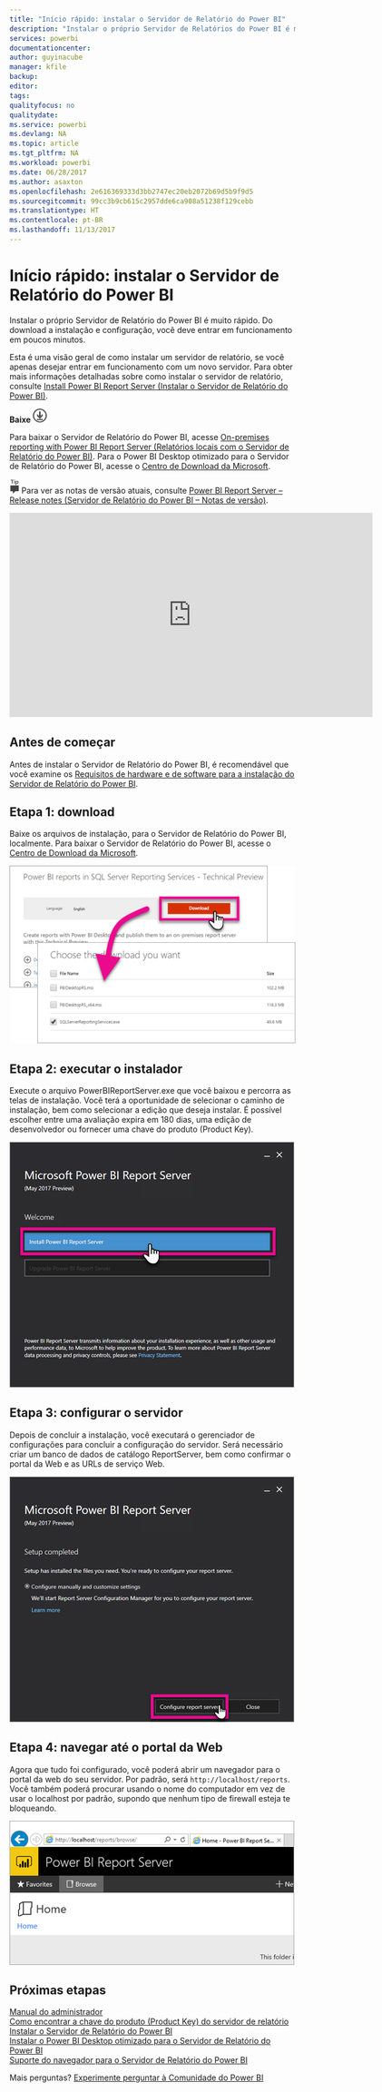 ```yaml
---
title: "Início rápido: instalar o Servidor de Relatório do Power BI"
description: "Instalar o próprio Servidor de Relatórios do Power BI é muito rápido. Do download a instalação e configuração, você deve entrar em funcionamento em poucos minutos."
services: powerbi
documentationcenter: 
author: guyinacube
manager: kfile
backup: 
editor: 
tags: 
qualityfocus: no
qualitydate: 
ms.service: powerbi
ms.devlang: NA
ms.topic: article
ms.tgt_pltfrm: NA
ms.workload: powerbi
ms.date: 06/28/2017
ms.author: asaxton
ms.openlocfilehash: 2e616369333d3bb2747ec20eb2072b69d5b9f9d5
ms.sourcegitcommit: 99cc3b9cb615c2957dde6ca908a51238f129cebb
ms.translationtype: HT
ms.contentlocale: pt-BR
ms.lasthandoff: 11/13/2017
---
```

# <a name="quickstart-install-power-bi-report-server"></a>Início rápido: instalar o Servidor de Relatório do Power BI
Instalar o próprio Servidor de Relatório do Power BI é muito rápido. Do download a instalação e configuração, você deve entrar em funcionamento em poucos minutos.

Esta é uma visão geral de como instalar um servidor de relatório, se você apenas desejar entrar em funcionamento com um novo servidor. Para obter mais informações detalhadas sobre como instalar o servidor de relatório, consulte [Install Power BI Report Server (Instalar o Servidor de Relatório do Power BI)](install-report-server.md).

 **Baixe** ![baixe](media/quickstart-install-report-server/download.png "baixe")

Para baixar o Servidor de Relatório do Power BI, acesse [On-premises reporting with Power BI Report Server (Relatórios locais com o Servidor de Relatório do Power BI)](https://powerbi.microsoft.com/report-server/). Para o Power BI Desktop otimizado para o Servidor de Relatório do Power BI, acesse o [Centro de Download da Microsoft](https://go.microsoft.com/fwlink/?linkid=837581).

![dica](media/quickstart-install-report-server/fyi-tip.png "dica") Para ver as notas de versão atuais, consulte [Power BI Report Server – Release notes (Servidor de Relatório do Power BI – Notas de versão)](release-notes.md).

<iframe width="640" height="360" src="https://www.youtube.com/embed/zacaEb9A4F0?showinfo=0" frameborder="0" allowfullscreen></iframe>

## <a name="before-you-begin"></a>Antes de começar
Antes de instalar o Servidor de Relatório do Power BI, é recomendável que você examine os [Requisitos de hardware e de software para a instalação do Servidor de Relatório do Power BI](system-requirements.md).

## <a name="step-1-download"></a>Etapa 1: download
Baixe os arquivos de instalação, para o Servidor de Relatório do Power BI, localmente. Para baixar o Servidor de Relatório do Power BI, acesse o [Centro de Download da Microsoft](https://go.microsoft.com/fwlink/?linkid=839351).

![Baixar o Servidor de Relatório do Power BI](media/quickstart-install-report-server/download-pbireportserver.png)

## <a name="step-2-run-installer"></a>Etapa 2: executar o instalador
Execute o arquivo PowerBIReportServer.exe que você baixou e percorra as telas de instalação. Você terá a oportunidade de selecionar o caminho de instalação, bem como selecionar a edição que deseja instalar. É possível escolher entre uma avaliação expira em 180 dias, uma edição de desenvolvedor ou fornecer uma chave do produto (Product Key).

![Instalar o Servidor de Relatório do Power BI](media/quickstart-install-report-server/pbireportserver-install.png)

## <a name="step-3-configure-the-server"></a>Etapa 3: configurar o servidor
Depois de concluir a instalação, você executará o gerenciador de configurações para concluir a configuração do servidor. Será necessário criar um banco de dados de catálogo ReportServer, bem como confirmar o portal da Web e as URLs de serviço Web.

![Configurar o Servidor de Relatório do Power BI](media/quickstart-install-report-server/pbireportserver-configure.png)

## <a name="step-4-browse-to-web-portal"></a>Etapa 4: navegar até o portal da Web
Agora que tudo foi configurado, você poderá abrir um navegador para o portal da web do seu servidor. Por padrão, será `http://localhost/reports`. Você também poderá procurar usando o nome do computador em vez de usar o localhost por padrão, supondo que nenhum tipo de firewall esteja te bloqueando.

![Portal da Web do Servidor de Relatório do Power BI](media/quickstart-install-report-server/web-portal.png)

## <a name="next-steps"></a>Próximas etapas
[Manual do administrador](admin-handbook-overview.md)  
[Como encontrar a chave do produto (Product Key) do servidor de relatório](find-product-key.md)  
[Instalar o Servidor de Relatório do Power BI](install-report-server.md)  
[Instalar o Power BI Desktop otimizado para o Servidor de Relatório do Power BI](install-powerbi-desktop.md)  
[Suporte do navegador para o Servidor de Relatório do Power BI](browser-support.md)

Mais perguntas? [Experimente perguntar à Comunidade do Power BI](https://community.powerbi.com/)

